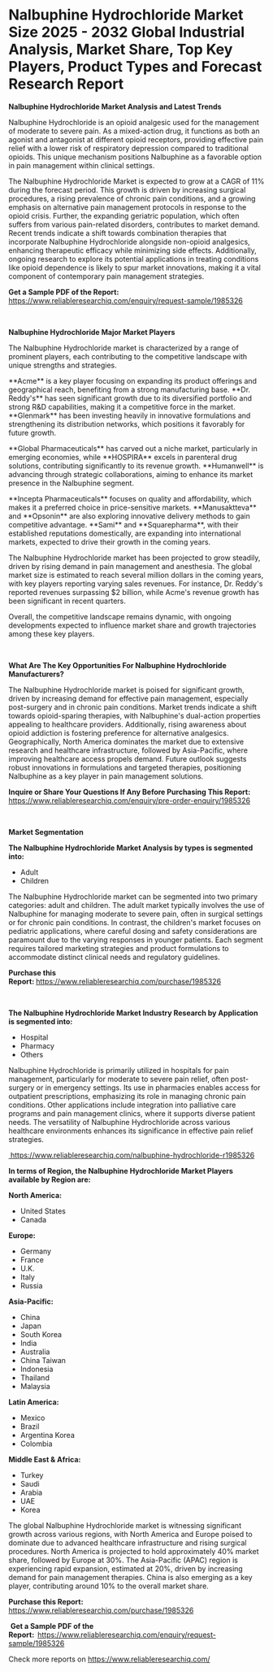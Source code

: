 <p><h1>Nalbuphine Hydrochloride Market Size 2025 - 2032 Global Industrial Analysis, Market Share, Top Key Players, Product Types and Forecast Research Report</h1></p><p><strong>Nalbuphine Hydrochloride Market Analysis and Latest Trends</strong></p>
<p><p>Nalbuphine Hydrochloride is an opioid analgesic used for the management of moderate to severe pain. As a mixed-action drug, it functions as both an agonist and antagonist at different opioid receptors, providing effective pain relief with a lower risk of respiratory depression compared to traditional opioids. This unique mechanism positions Nalbuphine as a favorable option in pain management within clinical settings.</p><p>The Nalbuphine Hydrochloride Market is expected to grow at a CAGR of 11% during the forecast period. This growth is driven by increasing surgical procedures, a rising prevalence of chronic pain conditions, and a growing emphasis on alternative pain management protocols in response to the opioid crisis. Further, the expanding geriatric population, which often suffers from various pain-related disorders, contributes to market demand. Recent trends indicate a shift towards combination therapies that incorporate Nalbuphine Hydrochloride alongside non-opioid analgesics, enhancing therapeutic efficacy while minimizing side effects. Additionally, ongoing research to explore its potential applications in treating conditions like opioid dependence is likely to spur market innovations, making it a vital component of contemporary pain management strategies.</p></p>
<p><strong>Get a Sample PDF of the Report:&nbsp;</strong> <a href="https://www.reliableresearchiq.com/enquiry/request-sample/1985326?utm_campaign=2246&utm_medium=2&utm_source=Github&utm_content=ia&utm_term=08032025&utm_id=nalbuphine-hydrochloride">https://www.reliableresearchiq.com/enquiry/request-sample/1985326</a></p>
<p>&nbsp;</p>
<p><strong>Nalbuphine Hydrochloride Major Market Players</strong></p>
<p><p>The Nalbuphine Hydrochloride market is characterized by a range of prominent players, each contributing to the competitive landscape with unique strengths and strategies. </p><p>**Acme** is a key player focusing on expanding its product offerings and geographical reach, benefiting from a strong manufacturing base. **Dr. Reddy's** has seen significant growth due to its diversified portfolio and strong R&D capabilities, making it a competitive force in the market. **Glenmark** has been investing heavily in innovative formulations and strengthening its distribution networks, which positions it favorably for future growth.</p><p>**Global Pharmaceuticals** has carved out a niche market, particularly in emerging economies, while **HOSPIRA** excels in parenteral drug solutions, contributing significantly to its revenue growth. **Humanwell** is advancing through strategic collaborations, aiming to enhance its market presence in the Nalbuphine segment.</p><p>**Incepta Pharmaceuticals** focuses on quality and affordability, which makes it a preferred choice in price-sensitive markets. **Manusaktteva** and **Opsonin** are also exploring innovative delivery methods to gain competitive advantage. **Sami** and **Squarepharma**, with their established reputations domestically, are expanding into international markets, expected to drive their growth in the coming years.</p><p>The Nalbuphine Hydrochloride market has been projected to grow steadily, driven by rising demand in pain management and anesthesia. The global market size is estimated to reach several million dollars in the coming years, with key players reporting varying sales revenues. For instance, Dr. Reddy's reported revenues surpassing $2 billion, while Acme's revenue growth has been significant in recent quarters.</p><p>Overall, the competitive landscape remains dynamic, with ongoing developments expected to influence market share and growth trajectories among these key players.</p></p>
<p>&nbsp;</p>
<p><strong>What Are The Key Opportunities For Nalbuphine Hydrochloride Manufacturers?</strong></p>
<p><p>The Nalbuphine Hydrochloride market is poised for significant growth, driven by increasing demand for effective pain management, especially post-surgery and in chronic pain conditions. Market trends indicate a shift towards opioid-sparing therapies, with Nalbuphine's dual-action properties appealing to healthcare providers. Additionally, rising awareness about opioid addiction is fostering preference for alternative analgesics. Geographically, North America dominates the market due to extensive research and healthcare infrastructure, followed by Asia-Pacific, where improving healthcare access propels demand. Future outlook suggests robust innovations in formulations and targeted therapies, positioning Nalbuphine as a key player in pain management solutions.</p></p>
<p><strong>Inquire or Share Your Questions If Any Before Purchasing This Report:</strong> <a href="https://www.reliableresearchiq.com/enquiry/pre-order-enquiry/1985326?utm_campaign=2246&utm_medium=2&utm_source=Github&utm_content=ia&utm_term=08032025&utm_id=nalbuphine-hydrochloride">https://www.reliableresearchiq.com/enquiry/pre-order-enquiry/1985326</a></p>
<p>&nbsp;</p>
<p><strong>Market Segmentation</strong></p>
<p><strong>The Nalbuphine Hydrochloride Market Analysis by types is segmented into:</strong></p>
<p><ul><li>Adult</li><li>Children</li></ul></p>
<p><p>The Nalbuphine Hydrochloride market can be segmented into two primary categories: adult and children. The adult market typically involves the use of Nalbuphine for managing moderate to severe pain, often in surgical settings or for chronic pain conditions. In contrast, the children's market focuses on pediatric applications, where careful dosing and safety considerations are paramount due to the varying responses in younger patients. Each segment requires tailored marketing strategies and product formulations to accommodate distinct clinical needs and regulatory guidelines.</p></p>
<p><strong>Purchase this Report:&nbsp;</strong><a href="https://www.reliableresearchiq.com/purchase/1985326?utm_campaign=2246&utm_medium=2&utm_source=Github&utm_content=ia&utm_term=08032025&utm_id=nalbuphine-hydrochloride">https://www.reliableresearchiq.com/purchase/1985326</a></p>
<p>&nbsp;</p>
<p><strong>The Nalbuphine Hydrochloride Market Industry Research by Application is segmented into:</strong></p>
<p><ul><li>Hospital</li><li>Pharmacy</li><li>Others</li></ul></p>
<p><p>Nalbuphine Hydrochloride is primarily utilized in hospitals for pain management, particularly for moderate to severe pain relief, often post-surgery or in emergency settings. Its use in pharmacies enables access for outpatient prescriptions, emphasizing its role in managing chronic pain conditions. Other applications include integration into palliative care programs and pain management clinics, where it supports diverse patient needs. The versatility of Nalbuphine Hydrochloride across various healthcare environments enhances its significance in effective pain relief strategies.</p></p>
<p><a href="https://www.reliableresearchiq.com/nalbuphine-hydrochloride-r1985326?utm_campaign=2246&utm_medium=2&utm_source=Github&utm_content=ia&utm_term=08032025&utm_id=nalbuphine-hydrochloride">&nbsp;https://www.reliableresearchiq.com/nalbuphine-hydrochloride-r1985326</a></p>
<p><strong>In terms of Region, the Nalbuphine Hydrochloride Market Players available by Region are:</strong></p>
<p>
    <p> <strong> North America: </strong>
        <ul>
            <li>United States</li>
            <li>Canada</li>
        </ul>
        </p> 
    <p> <strong> Europe: </strong>
        <ul>
            <li>Germany</li>
            <li>France</li>
            <li>U.K.</li>
            <li>Italy</li>
            <li>Russia</li>
        </ul>
        </p> 
    <p> <strong> Asia-Pacific: </strong>
        <ul>
            <li>China</li>
            <li>Japan</li>
            <li>South Korea</li>
            <li>India</li>
            <li>Australia</li>
            <li>China Taiwan</li>
            <li>Indonesia</li>
            <li>Thailand</li>
            <li>Malaysia</li>
        </ul>
        </p> 
    <p> <strong> Latin America: </strong>
        <ul>
            <li>Mexico</li>
            <li>Brazil</li>
            <li>Argentina Korea</li>
            <li>Colombia</li>
        </ul>
        </p> 
    <p> <strong> Middle East & Africa: </strong>
        <ul>
            <li>Turkey</li>
            <li>Saudi</li>
            <li>Arabia</li>
            <li>UAE</li>
            <li>Korea</li>
        </ul>
    </p>
    </p>
<p><p>The global Nalbuphine Hydrochloride market is witnessing significant growth across various regions, with North America and Europe poised to dominate due to advanced healthcare infrastructure and rising surgical procedures. North America is projected to hold approximately 40% market share, followed by Europe at 30%. The Asia-Pacific (APAC) region is experiencing rapid expansion, estimated at 20%, driven by increasing demand for pain management therapies. China is also emerging as a key player, contributing around 10% to the overall market share.</p></p>
<p><strong>Purchase this Report: </strong><a href="https://www.reliableresearchiq.com/purchase/1985326?utm_campaign=2246&utm_medium=2&utm_source=Github&utm_content=ia&utm_term=08032025&utm_id=nalbuphine-hydrochloride">https://www.reliableresearchiq.com/purchase/1985326</a></p>
<p>&nbsp;<strong>Get a Sample PDF of the Report:&nbsp;&nbsp;</strong><a href="https://www.reliableresearchiq.com/enquiry/request-sample/1985326?utm_campaign=2246&utm_medium=2&utm_source=Github&utm_content=ia&utm_term=08032025&utm_id=nalbuphine-hydrochloride">https://www.reliableresearchiq.com/enquiry/request-sample/1985326</a></p>
<p><strong></strong></p>
<p>Check more reports on <a href="https://www.reliableresearchiq.com/?utm_campaign=2246&utm_medium=2&utm_source=Github&utm_content=ia&utm_term=08032025&utm_id=nalbuphine-hydrochloride">https://www.reliableresearchiq.com/</a></p>